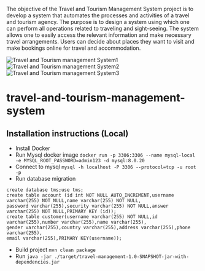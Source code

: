 The objective of the Travel and Tourism Management System project is to develop a system that automates the processes and activities of a travel and tourism agency. The purpose is to design a system using which one can perform all operations related to traveling and sight-seeing. The system allows one to easily access the relevant information and make necessary travel arrangements. Users can decide about places they want to visit and make bookings online for travel and accommodation.

![Travel and Tourism management System1](https://user-images.githubusercontent.com/81694983/120067410-17fe4080-c099-11eb-8f50-271472c619b2.png)
![Travel and Tourism management System2](https://user-images.githubusercontent.com/81694983/120067446-40863a80-c099-11eb-9b52-8d7444bc0cc4.png)
![Travel and Tourism management System3](https://user-images.githubusercontent.com/81694983/120067474-6e6b7f00-c099-11eb-9f19-699fce65663a.png)
# travel-and-tourism-management-system

## Installation instructions (Local)
 - Install Docker
 - Run Mysql docker image
 `docker run -p 3306:3306 --name mysql-local -e MYSQL_ROOT_PASSWORD=admin123 -d mysql:8.0.20`
 - Connect to mysql
 `mysql -h localhost -P 3306 --protocol=tcp -u root -p`
 - Run database migration
 ```
 create database tms;use tms;
 create table account (id int NOT NULL AUTO_INCREMENT,username varchar(255) NOT NULL,name varchar(255) NOT NULL,
 password varchar(255),security varchar(255) NOT NULL,answer varchar(255) NOT NULL,PRIMARY KEY (id));
 create table customer(username varchar(255) NOT NULL,id varchar(255),number varchar(255),name varchar(255),
 gender varchar(255),country varchar(255),address varchar(255),phone varchar(255),
 email varchar(255),PRIMARY KEY(username));
 ```
 - Build project
 `mvn clean package`
 - Run
 `java -jar ./target/travel-management-1.0-SNAPSHOT-jar-with-dependencies.jar`
